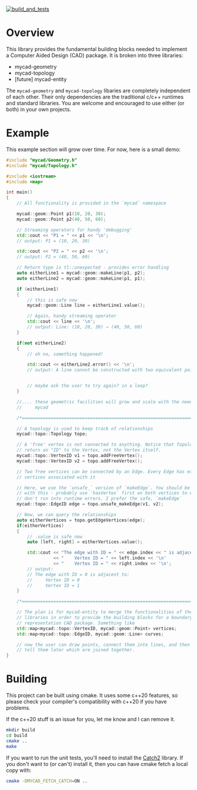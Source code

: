 [![build_and_tests](https://github.com/mycad-org/mycad-base/actions/workflows/unit_tests.yml/badge.svg)](https://github.com/mycad-org/mycad-base/actions/workflows/unit_tests.yml)

Overview
========

This library provides the fundamental building blocks needed to implement a
Computer Aided Design (CAD) package. It is broken into three libraries:

- mycad-geometry
- mycad-topology
- [future] mycad-entity

The `mycad-geometry` and `mycad-topology` libaries are completely independent of
each other. Their only dependencies are the traditional c/c++ runtimes and
standard libraries. You are welcome and encouraged to use either (or both) in
your own projects.

Example
=======

This example section will grow over time. For now, here is a small demo:

```cpp
#include "mycad/Geometry.h"
#include "mycad/Topology.h"

#include <iostream>
#include <map>

int main()
{
    // All functionality is provided in the `mycad` namespace

    mycad::geom::Point p1(10, 20, 30);
    mycad::geom::Point p2(40, 50, 60);

    // Streaming operators for handy 'debugging'
    std::cout << "P1 = " << p1 << '\n';
    // output: P1 = (10, 20, 30)

    std::cout << "P2 = " << p2 << '\n';
    // output: P2 = (40, 50, 60)

    // Return type is tl::unexpected - provides error handling
    auto eitherLine1 = mycad::geom::makeLine(p1, p2);
    auto eitherLine2 = mycad::geom::makeLine(p1, p1);

    if (eitherLine1)
    {
        // this is safe now
        mycad::geom::Line line = eitherLine1.value();

        // Again, handy streaming operator
        std::cout << line << '\n';
        // output: Line: (10, 20, 30) → (40, 50, 60)
    }

    if(not eitherLine2)
    {
        // oh no, something happened!

        std::cout << eitherLine2.error() << '\n';
        // output: A line cannot be constructed with two equivalent points


        // maybe ask the user to try again? in a loop?
    }

    //.... these geometric facilities will grow and scale with the needs of
    //     mycad

    /*======================================================================*/

    // A topology is used to keep track of relationships
    mycad::topo::Topology topo;

    // A 'free' vertex is not connected to anything. Notice that Topology only
    // return an "ID" to the Vertex, not the Vertex itself.
    mycad::topo::VertexID v1 = topo.addFreeVertex();
    mycad::topo::VertexID v2 = topo.addFreeVertex();

    // Two free vertices can be connected by an Edge. Every Edge has exactly two
    // vertices associated with it

    // Here, we use the `unsafe_` version of `makeEdge`. You should be careful
    // with this - probably use `hasVertex` first on both vertices to ensure you
    // don't run into runtime errors. I prefer the safe, `makeEdge`
    mycad::topo::EdgeID edge = topo.unsafe_makeEdge(v1, v2);

    // Now, we can query the relationships
    auto eitherVertices = topo.getEdgeVertices(edge);
    if(eitherVertices)
    {
        // .value is safe now
        auto [left, right] = eitherVertices.value();

        std::cout << "The edge with ID = " << edge.index << " is adjacent to:" << '\n'
                  << "    Vertex ID = " << left.index << '\n'
                  << "    Vertex ID = " << right.index << '\n';
        // output:
        // The edge with ID = 0 is adjacent to:
        //     Vertex ID = 0
        //     Vertex ID = 1
    }

    /*======================================================================*/

    // The plan is for mycad-entity to merge the functionalities of these two
    // libraries in order to provide the building blocks for a boundary
    // representation CAD package. Something like
    std::map<mycad::topo::VertexID, mycad::geom::Point> vertices;
    std::map<mycad::topo::EdgeID, mycad::geom::Line> curves;

    // now the user can draw points, connect them inte lines, and then we can
    // tell them later which are joined together.
}
```

Building
========

This project can be built using cmake. It uses some c++20 features, so please
check your compiler's compatibility with c++20 if you have problems.

If the c++20 stuff is an issue for you, let me know and I can remove it.

```sh
mkdir build
cd build
cmake ..
make
```

If you want to run the unit tests, you'll need to install the [Catch2][1]
library. If you don't want to (or can't) install it, then you can have cmake
fetch a local copy with:

```sh
cmake -DMYCAD_FETCH_CATCH=ON ..
```

[1]: https://github.com/catchorg/Catch2
